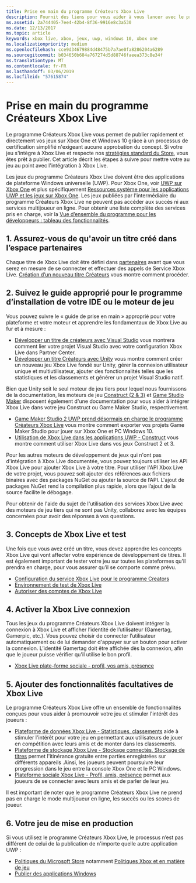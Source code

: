 ```yaml
---
title: Prise en main du programme Créateurs Xbox Live
description: Fournit des liens pour vous aider à vous lancer avec le programme Créateurs Xbox Live.
ms.assetid: 2a744405-7ee4-42b4-8f36-9916e8c3a530
ms.date: 12/13/2017
ms.topic: article
keywords: xbox live, xbox, jeux, uwp, windows 10, xbox one
ms.localizationpriority: medium
ms.openlocfilehash: cce9d34679884d48475b7a7ae0fa8286204a6289
ms.sourcegitcommit: b034650b684a767274d5d88746faeea373c8e34f
ms.translationtype: MT
ms.contentlocale: fr-FR
ms.lasthandoff: 03/06/2019
ms.locfileid: "57615874"
---
```

# <a name="get-started-with-the-xbox-live-creators-program"></a>Prise en main du programme Créateurs Xbox Live
 
Le programme Créateurs Xbox Live vous permet de publier rapidement et directement vos jeux sur Xbox One et Windows 10 grâce à un processus de certification simplifié n'exigeant aucune approbation du concept. Si votre jeu s'intègre à Xbox Live et respecte nos [stratégies standard du Store](https://msdn.microsoft.com/en-us/library/windows/apps/dn764944.aspx), vous êtes prêt à publier. Cet article décrit les étapes à suivre pour mettre votre au jeu au point avec l'intégration à Xbox Live. 

Les jeux du programme Créateurs Xbox Live doivent être des applications de plateforme Windows universelle (UWP). Pour Xbox One, voir [UWP sur Xbox One](https://msdn.microsoft.com/en-us/windows/uwp/xbox-apps/index) et plus spécifiquement [Ressources système pour les applications UWP et les jeux sur Xbox One](https://msdn.microsoft.com/en-us/windows/uwp/xbox-apps/system-resource-allocation). Les jeux publiées par l'intermédiaire du programme Créateurs Xbox Live ne peuvent pas accéder aux succès ni aux services multijoueur en ligne. Pour obtenir une liste complète des services pris en charge, voir la [Vue d’ensemble du programme pour les développeurs : tableau des fonctionnalités](https://docs.microsoft.com/en-us/windows/uwp/xbox-live/developer-program-overview#feature-table).

## <a name="1-ensure-you-have-a-title-created-in-partner-center"></a>1. Assurez-vous de qu'avoir un titre créé dans l’espace partenaires
Chaque titre de Xbox Live doit être défini dans [partenaires](https://partner.microsoft.com/dashboard) avant que vous serez en mesure de se connecter et effectuer des appels de Service Xbox Live.  [Création d’un nouveau titre Créateurs](create-and-test-a-new-creators-title.md) vous montre comment procéder.

## <a name="2-follow-the-appropriate-guide-to-setup-your-ide-or-game-engine"></a>2. Suivez le guide approprié pour le programme d’installation de votre IDE ou le moteur de jeu
Vous pouvez suivre le « guide de prise en main » approprié pour votre plateforme et votre moteur et apprendre les fondamentaux de Xbox Live au fur et à mesure :

* [Développer un titre de créateurs avec Visual Studio](develop-creators-title-with-visual-studio.md) vous montrera comment lier votre projet Visual Studio avec votre configuration Xbox Live dans Partner Center.
* [Développer un titre Créateurs avec Unity](develop-creators-title-with-unity.md) vous montre comment créer un nouveau jeu Xbox Live fondé sur Unity, gérer la connexion utilisateur unique et multiutilisateur, ajouter des fonctionnalités telles que les statistiques et les classements et générer un projet Visual Studio natif.

Bien que Unity soit le seul moteur de jeu tiers pour lequel nous fournissons de la documentation, les moteurs de jeu [Construct (2 & 3)](https://www.scirra.com/construct2) et [Game Studio Maker](https://www.yoyogames.com/gamemaker) disposent également d'une documentation pour vous aider à intégrer Xbox Live dans votre jeu Construct ou Game Maker Studio, respectivement.

* [Game Maker Studio 2 UWP prend désormais en charge le programme Créateurs Xbox Live](https://www.yoyogames.com/gamemaker/xblc) vous montre comment exporter vos projets Game Maker Studio pour jouer sur Xbox One et PC Windows 10.
* [Utilisation de Xbox Live dans les applications UWP - Construct](https://www.scirra.com/tutorials/9540/using-xbox-live-in-uwp-apps) vous montre comment utiliser Xbox Live dans vos jeux Construct 2 et 3.

Pour les autres moteurs de développement de jeux qui n'ont pas d'intégration à Xbox Live documentée, vous pouvez toujours utiliser les API Xbox Live pour ajouter Xbox Live à votre titre. Pour utiliser l'API Xbox Live de votre projet, vous pouvez soit ajouter des références aux fichiers binaires avec des packages NuGet ou ajouter la source de l’API. L'ajout de packages NuGet rend la compilation plus rapide, alors que l’ajout de la source facilite le débogage.

Pour obtenir de l'aide du sujet de l'utilisation des services Xbox Live avec des moteurs de jeu tiers qui ne sont pas Unity, collaborez avec les équipes concernées pour avoir des réponses à vos questions.

## <a name="3-xbox-live-concepts--testing"></a>3. Concepts de Xbox Live et test
Une fois que vous avez créé un titre, vous devez apprendre les concepts Xbox Live qui vont affecter votre expérience de développement de titres. Il est également important de tester votre jeu sur toutes les plateformes qu'il prendra en charge, pour vous assurer qu’il se comporte comme prévu.

- [Configuration du service Xbox Live pour le programme Creators](xbox-live-service-configuration-creators.md)
- [Environnement de test de Xbox Live](../xbox-live-sandboxes.md)
- [Autoriser des comptes de Xbox Live](authorize-xbox-live-accounts.md)

## <a name="4-enable-xbox-live-sign-in"></a>4. Activer la Xbox Live connexion
Tous les jeux du programme Créateurs Xbox Live doivent intégrer la connexion à Xbox Live et afficher l’identité de l’utilisateur (Gamertag, Gamerpic, etc.). Vous pouvez choisir de connecter l’utilisateur automatiquement ou de lui demander d'appuyer sur un bouton pour activer la connexion. L’identité Gamertag doit être affichée dès la connexion, afin que le joueur puisse vérifier qu'il utilise le bon profil.

- [Xbox Live plate-forme sociale - profil, vos amis, présence](../social-platform/social-platform.md)

## <a name="5-add-optional-xbox-live-features"></a>5. Ajouter des fonctionnalités facultatives de Xbox Live

Le programme Créateurs Xbox Live offre un ensemble de fonctionnalités conçues pour vous aider à promouvoir votre jeu et stimuler l'intérêt des joueurs :

- [Plateforme de données Xbox Live - Statistiques, classements](../data-platform/data-platform.md) aide à stimuler l'intérêt pour votre jeu en permettant aux utilisateurs de jouer en compétition avec leurs amis et de monter dans les classements.
- [Plateforme de stockage Xbox Live - Stockage connectés, Stockage de titres](../storage-platform/storage-platform.md) permet l'itinérance gratuite entre parties enregistrées sur différents appareils .Ainsi, les joueurs peuvent poursuivre leur progression dans le jeu entre la console Xbox One et le PC Windows.
- [Plateforme sociale Xbox Live - Profil, amis, présence](../social-platform/social-platform.md) permet aux joueurs de se connecter avec leurs amis et de parler de leur jeu.

Il est important de noter que le programme Créateurs Xbox Live ne prend pas en charge le mode multijoueur en ligne, les succès ou les scores de joueur.

## <a name="6-release-your-game"></a>6. Votre jeu de mise en production

Si vous utilisez le programme Créateurs Xbox Live, le processus n’est pas différent de celui de la publication de n'importe quelle autre application UWP :

- [Politiques du Microsoft Store](https://msdn.microsoft.com/en-us/library/windows/apps/dn764944.aspx) notamment [Politiques Xbox et en matière de jeu](https://msdn.microsoft.com/en-us/library/windows/apps/dn764944.aspx#pol_10_13)
- [Publier des applications Windows](https://developer.microsoft.com/en-us/store/publish-apps)